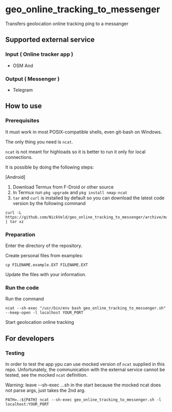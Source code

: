 # geo_online_tracking_to_messenger
Transfers geolocation online tracking ping to a messanger

## Supported external service

### Input ( Online tracker app )

- OSM And

### Output ( Messenger )

- Telegram

## How to use

### Prerequisites

It must work in most POSIX-compatible shells, even git-bash on Windows.

The only thing you need is `ncat`.

`ncat` is not meant for highloads so it is better
to run it only for local connections.

It is possible by doing the following steps:

[Android]
1. Download Termux from F-Droid or other source
2. In Termux run `pkg upgrade` and `pkg install nmap-ncat`
3. `tar` and `curl` is installed by default so you can download the latest code version by the following command

```commandline
curl -L https://github.com/NickVeld/geo_online_tracking_to_messenger/archive/main.tar.gz | tar xz
```

### Preparation

Enter the directory of the repository.

Create personal files from examples:

```commandline
cp FILENAME.example.EXT FILENAME.EXT 
```

Update the files with your information.

### Run the code

Run the command
```commandline
ncat --sh-exec "/usr/bin/env bash geo_online_tracking_to_messenger.sh" --keep-open -l localhost YOUR_PORT
```

Start geolocation online tracking

## For developers

### Testing

In order to test the app ypu can use mocked version of `ncat` supplied in this repo.
Unfortunately, the communication with the external service cannot be tested,
see the mocked `ncat` definition.

Warning: leave --sh-exec ...sh in the start because
the mocked ncat does not parse args, just takes the 2nd arg.

```
PATH=.:${PATH} ncat --sh-exec geo_online_tracking_to_messenger.sh -l localhost:YOUR_PORT
```
